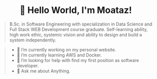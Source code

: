 ### <h1 align="center"> 👋 Hello World, I'm Moataz! </h1>
> B.Sc. in Software Engineering with specialization in Data Science and Full Stack WEB Development course graduate.
> Self-learning ability, high work ethic, systemic vision and ability to design and build a system independently.


> - 🔭 I’m currently working on my personal website.
> - 🌱 I’m currently learning AWS and Docker.
> - 🤔 I’m looking for help with find my first position as software developer.
> - 💬 Ask me about Anything.


